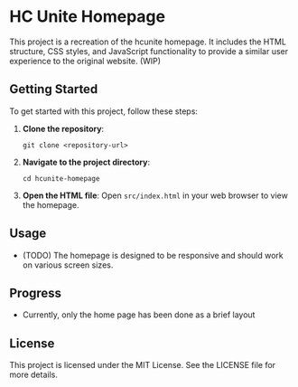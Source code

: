 # HC Unite Homepage

This project is a recreation of the hcunite homepage. It includes the HTML structure, CSS styles, and JavaScript functionality to provide a similar user experience to the original website. (WIP)

## Getting Started

To get started with this project, follow these steps:

1. **Clone the repository**:
   ```
   git clone <repository-url>
   ```

2. **Navigate to the project directory**:
   ```
   cd hcunite-homepage
   ```

3. **Open the HTML file**:
   Open `src/index.html` in your web browser to view the homepage.

## Usage

-  (TODO) The homepage is designed to be responsive and should work on various screen sizes.

## Progress

- Currently, only the home page has been done as a brief layout

## License

This project is licensed under the MIT License. See the LICENSE file for more details.
